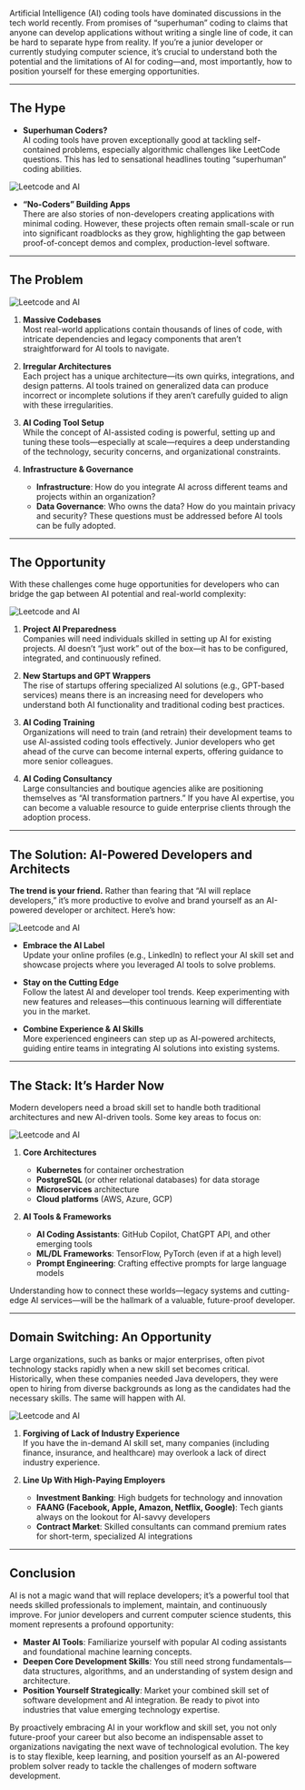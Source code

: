 
Artificial Intelligence (AI) coding tools have dominated discussions in the tech world recently. From promises of “superhuman” coding to claims that anyone can develop applications without writing a single line of code, it can be hard to separate hype from reality. If you’re a junior developer or currently studying computer science, it’s crucial to understand both the potential and the limitations of AI for coding—and, most importantly, how to position yourself for these emerging opportunities.

---

## The Hype

- **Superhuman Coders?**  
  AI coding tools have proven exceptionally good at tackling self-contained problems, especially algorithmic challenges like LeetCode questions. This has led to sensational headlines touting “superhuman” coding abilities.

![Leetcode and AI](leetcode.png "Leetcode and AI")

- **“No-Coders” Building Apps**  
  There are also stories of non-developers creating applications with minimal coding. However, these projects often remain small-scale or run into significant roadblocks as they grow, highlighting the gap between proof-of-concept demos and complex, production-level software.

---

## The Problem

![Leetcode and AI](enterprise-architetcure.png "It's complex")

1. **Massive Codebases**  
   Most real-world applications contain thousands of lines of code, with intricate dependencies and legacy components that aren’t straightforward for AI tools to navigate.

2. **Irregular Architectures**  
   Each project has a unique architecture—its own quirks, integrations, and design patterns. AI tools trained on generalized data can produce incorrect or incomplete solutions if they aren’t carefully guided to align with these irregularities.

3. **AI Coding Tool Setup**  
   While the concept of AI-assisted coding is powerful, setting up and tuning these tools—especially at scale—requires a deep understanding of the technology, security concerns, and organizational constraints.

4. **Infrastructure & Governance**  
   - **Infrastructure**: How do you integrate AI across different teams and projects within an organization?  
   - **Data Governance**: Who owns the data? How do you maintain privacy and security? These questions must be addressed before AI tools can be fully adopted.

---

## The Opportunity

With these challenges come huge opportunities for developers who can bridge the gap between AI potential and real-world complexity:

![Leetcode and AI](ai-software.png "It's complex")

1. **Project AI Preparedness**  
   Companies will need individuals skilled in setting up AI for existing projects. AI doesn’t “just work” out of the box—it has to be configured, integrated, and continuously refined.

2. **New Startups and GPT Wrappers**  
   The rise of startups offering specialized AI solutions (e.g., GPT-based services) means there is an increasing need for developers who understand both AI functionality and traditional coding best practices.

3. **AI Coding Training**  
   Organizations will need to train (and retrain) their development teams to use AI-assisted coding tools effectively. Junior developers who get ahead of the curve can become internal experts, offering guidance to more senior colleagues.

4. **AI Coding Consultancy**  
   Large consultancies and boutique agencies alike are positioning themselves as “AI transformation partners.” If you have AI expertise, you can become a valuable resource to guide enterprise clients through the adoption process.

---

## The Solution: AI-Powered Developers and Architects

**The trend is your friend.** Rather than fearing that “AI will replace developers,” it’s more productive to evolve and brand yourself as an AI-powered developer or architect. Here’s how:

![Leetcode and AI](trend.png "The trend is your friend")

- **Embrace the AI Label**  
  Update your online profiles (e.g., LinkedIn) to reflect your AI skill set and showcase projects where you leveraged AI tools to solve problems.

- **Stay on the Cutting Edge**  
  Follow the latest AI and developer tool trends. Keep experimenting with new features and releases—this continuous learning will differentiate you in the market.

- **Combine Experience & AI Skills**  
  More experienced engineers can step up as AI-powered architects, guiding entire teams in integrating AI solutions into existing systems.

---

## The Stack: It’s Harder Now

Modern developers need a broad skill set to handle both traditional architectures and new AI-driven tools. Some key areas to focus on:

![Leetcode and AI](tech-stack.png "It's complex")

1. **Core Architectures**  
   - **Kubernetes** for container orchestration  
   - **PostgreSQL** (or other relational databases) for data storage  
   - **Microservices** architecture  
   - **Cloud platforms** (AWS, Azure, GCP)

2. **AI Tools & Frameworks**  
   - **AI Coding Assistants**: GitHub Copilot, ChatGPT API, and other emerging tools  
   - **ML/DL Frameworks**: TensorFlow, PyTorch (even if at a high level)  
   - **Prompt Engineering**: Crafting effective prompts for large language models

Understanding how to connect these worlds—legacy systems and cutting-edge AI services—will be the hallmark of a valuable, future-proof developer.

---

## Domain Switching: An Opportunity

Large organizations, such as banks or major enterprises, often pivot technology stacks rapidly when a new skill set becomes critical. Historically, when these companies needed Java developers, they were open to hiring from diverse backgrounds as long as the candidates had the necessary skills. The same will happen with AI.

![Leetcode and AI](banking.png "The trend is your friend")

1. **Forgiving of Lack of Industry Experience**  
   If you have the in-demand AI skill set, many companies (including finance, insurance, and healthcare) may overlook a lack of direct industry experience.

2. **Line Up With High-Paying Employers**  
   - **Investment Banking**: High budgets for technology and innovation  
   - **FAANG (Facebook, Apple, Amazon, Netflix, Google)**: Tech giants always on the lookout for AI-savvy developers  
   - **Contract Market**: Skilled consultants can command premium rates for short-term, specialized AI integrations

---

## Conclusion

AI is not a magic wand that will replace developers; it’s a powerful tool that needs skilled professionals to implement, maintain, and continuously improve. For junior developers and current computer science students, this moment represents a profound opportunity:

- **Master AI Tools**: Familiarize yourself with popular AI coding assistants and foundational machine learning concepts.
- **Deepen Core Development Skills**: You still need strong fundamentals—data structures, algorithms, and an understanding of system design and architecture.
- **Position Yourself Strategically**: Market your combined skill set of software development and AI integration. Be ready to pivot into industries that value emerging technology expertise.

By proactively embracing AI in your workflow and skill set, you not only future-proof your career but also become an indispensable asset to organizations navigating the next wave of technological evolution. The key is to stay flexible, keep learning, and position yourself as an AI-powered problem solver ready to tackle the challenges of modern software development.
